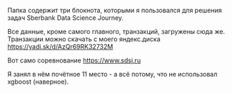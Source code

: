 Папка содержит три блокнота, которыми я пользовался для решения задач Sberbank Data Science Journey.

Все данные, кроме самого главного, транзакций, загружены сюда же. Транзакции можно скачать с моего яндекс.диска https://yadi.sk/d/AzQr69RK32732M

Вот само соревнование https://www.sdsj.ru

Я занял в нём почётное 11 место - а всё потому, что не использовал xgboost (наверное).


